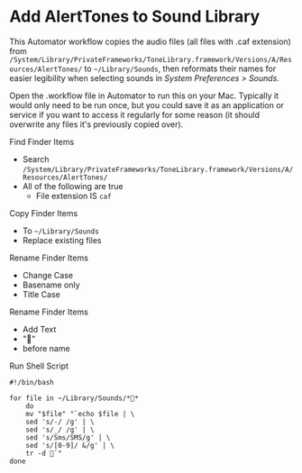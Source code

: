 # Add AlertTones to Sound Library

This Automator workflow copies the audio files (all files with .caf extension) from `/System/Library/PrivateFrameworks/ToneLibrary.framework/Versions/A/Resources/AlertTones/` to `~/Library/Sounds`, then reformats their names for easier legibility when selecting sounds in *System Preferences > Sounds*.

Open the .workflow file in Automator to run this on your Mac. Typically it would only need to be run once, but you could save it as an application or service if you want to access it regularly for some reason (it should overwrite any files it's previously copied over).

Find Finder Items
- Search `/System/Library/PrivateFrameworks/ToneLibrary.framework/Versions/A/Resources/AlertTones/`
- All of the following are true
    - File extension IS `caf`

Copy Finder Items
- To `~/Library/Sounds`
- Replace existing files

Rename Finder Items
- Change Case
- Basename only
- Title Case

Rename Finder Items
- Add Text
- ""
- before name

Run Shell Script
~~~~
#!/bin/bash

for file in ~/Library/Sounds/**
	do
	mv "$file" "`echo $file | \
	sed 's/-/ /g' | \
	sed 's/_/ /g' | \
	sed 's/Sms/SMS/g' | \
	sed 's/[0-9]/ &/g' | \
	tr -d `"
done
~~~~
